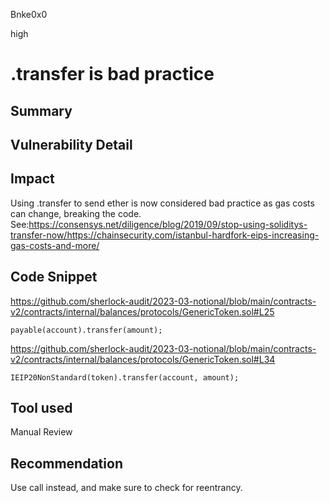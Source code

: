 Bnke0x0

high

# .transfer is bad practice

## Summary

## Vulnerability Detail

## Impact
Using .transfer to send ether is now considered bad practice as gas costs can change, breaking the code. See:https://consensys.net/diligence/blog/2019/09/stop-using-soliditys-transfer-now/https://chainsecurity.com/istanbul-hardfork-eips-increasing-gas-costs-and-more/

## Code Snippet
https://github.com/sherlock-audit/2023-03-notional/blob/main/contracts-v2/contracts/internal/balances/protocols/GenericToken.sol#L25

```solidity
payable(account).transfer(amount);
```


https://github.com/sherlock-audit/2023-03-notional/blob/main/contracts-v2/contracts/internal/balances/protocols/GenericToken.sol#L34

```solidity
IEIP20NonStandard(token).transfer(account, amount);
```

## Tool used

Manual Review

## Recommendation
Use call instead, and make sure to check for reentrancy.